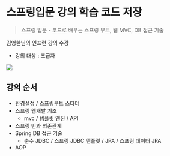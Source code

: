 # 스프링입문 강의 학습 코드 저장
> 스프링 입문 - 코드로 배우는 스프링 부트, 웹 MVC, DB 접근 기술

김영한님의 인프런 강의 수강 
- 강의 대상 : 초급자

![](../header.png)

## 강의 순서
- 환경설정 / 스프링부트 스타터
- 스프링 웹개발 기초
  - mvc / 템플릿 엔진 / API
- 스프링 빈과 의존관계
- Spring DB 접근 기술
  - 순수 JDBC / 스프링 JDBC 템플릿 / JPA / 스프링 데이터 JPA
- AOP
